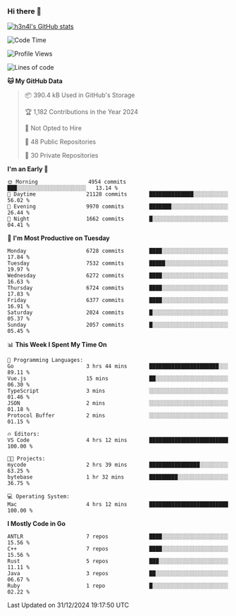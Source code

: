 ### Hi there 👋

[![h3n4l's GitHub stats](https://github-readme-stats.vercel.app/api?username=h3n4l&count_private=true&show_icons=true&theme=radical)](https://github.com/h3n4l/github-readme-stats)

<!--START_SECTION:waka-->
![Code Time](http://img.shields.io/badge/Code%20Time-2%2C037%20hrs%2055%20mins-blue)

![Profile Views](http://img.shields.io/badge/Profile%20Views-0-blue)

![Lines of code](https://img.shields.io/badge/From%20Hello%20World%20I%27ve%20Written-15.1%20million%20lines%20of%20code-blue)

**🐱 My GitHub Data** 

> 📦 390.4 kB Used in GitHub's Storage 
 > 
> 🏆 1,182 Contributions in the Year 2024
 > 
> 🚫 Not Opted to Hire
 > 
> 📜 48 Public Repositories 
 > 
> 🔑 30 Private Repositories 
 > 
**I'm an Early 🐤** 

```text
🌞 Morning                4954 commits        ███░░░░░░░░░░░░░░░░░░░░░░   13.14 % 
🌆 Daytime                21128 commits       ██████████████░░░░░░░░░░░   56.02 % 
🌃 Evening                9970 commits        ███████░░░░░░░░░░░░░░░░░░   26.44 % 
🌙 Night                  1662 commits        █░░░░░░░░░░░░░░░░░░░░░░░░   04.41 % 
```
📅 **I'm Most Productive on Tuesday** 

```text
Monday                   6728 commits        ████░░░░░░░░░░░░░░░░░░░░░   17.84 % 
Tuesday                  7532 commits        █████░░░░░░░░░░░░░░░░░░░░   19.97 % 
Wednesday                6272 commits        ████░░░░░░░░░░░░░░░░░░░░░   16.63 % 
Thursday                 6724 commits        ████░░░░░░░░░░░░░░░░░░░░░   17.83 % 
Friday                   6377 commits        ████░░░░░░░░░░░░░░░░░░░░░   16.91 % 
Saturday                 2024 commits        █░░░░░░░░░░░░░░░░░░░░░░░░   05.37 % 
Sunday                   2057 commits        █░░░░░░░░░░░░░░░░░░░░░░░░   05.45 % 
```


📊 **This Week I Spent My Time On** 

```text
💬 Programming Languages: 
Go                       3 hrs 44 mins       ██████████████████████░░░   89.11 % 
Vue.js                   15 mins             ██░░░░░░░░░░░░░░░░░░░░░░░   06.30 % 
TypeScript               3 mins              ░░░░░░░░░░░░░░░░░░░░░░░░░   01.46 % 
JSON                     2 mins              ░░░░░░░░░░░░░░░░░░░░░░░░░   01.18 % 
Protocol Buffer          2 mins              ░░░░░░░░░░░░░░░░░░░░░░░░░   01.15 % 

🔥 Editors: 
VS Code                  4 hrs 12 mins       █████████████████████████   100.00 % 

🐱‍💻 Projects: 
mycode                   2 hrs 39 mins       ████████████████░░░░░░░░░   63.25 % 
bytebase                 1 hr 32 mins        █████████░░░░░░░░░░░░░░░░   36.75 % 

💻 Operating System: 
Mac                      4 hrs 12 mins       █████████████████████████   100.00 % 
```

**I Mostly Code in Go** 

```text
ANTLR                    7 repos             ████░░░░░░░░░░░░░░░░░░░░░   15.56 % 
C++                      7 repos             ████░░░░░░░░░░░░░░░░░░░░░   15.56 % 
Rust                     5 repos             ███░░░░░░░░░░░░░░░░░░░░░░   11.11 % 
Java                     3 repos             ██░░░░░░░░░░░░░░░░░░░░░░░   06.67 % 
Ruby                     1 repo              █░░░░░░░░░░░░░░░░░░░░░░░░   02.22 % 
```




 Last Updated on 31/12/2024 19:17:50 UTC
<!--END_SECTION:waka-->

